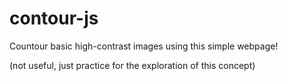 # contour-js
Countour basic high-contrast images using this simple webpage!

(not useful, just practice for the exploration of this concept)
